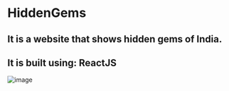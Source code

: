 # HiddenGems
## It is a website that shows hidden gems of India.
## It is built using: ReactJS


![image](https://user-images.githubusercontent.com/81029204/192129040-e3ffb976-a18c-4da5-81e6-5c24df0c6eb2.png)
